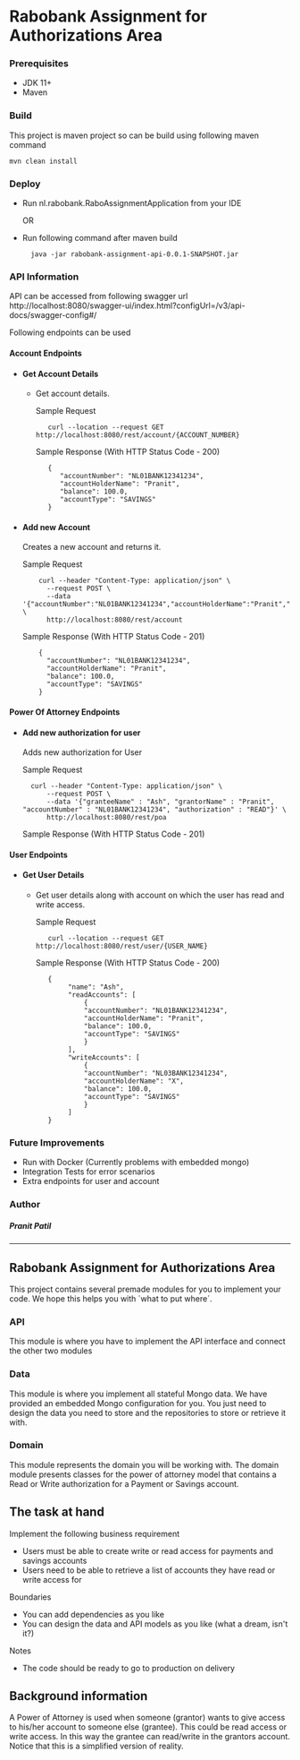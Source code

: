 # Rabobank Assignment for Authorizations Area

### **Prerequisites**
- JDK 11+
- Maven


### **Build**
This project is maven project so can be build using following maven command

    mvn clean install

### **Deploy**
- Run nl.rabobank.RaboAssignmentApplication from your IDE
 
  OR

- Run following command after maven build

        java -jar rabobank-assignment-api-0.0.1-SNAPSHOT.jar

### **API Information**
API can be accessed from following swagger url
http://localhost:8080/swagger-ui/index.html?configUrl=/v3/api-docs/swagger-config#/

Following endpoints can be used

####    Account Endpoints
- ####  Get Account Details
    - Get account details.

      Sample Request

             curl --location --request GET http://localhost:8080/rest/account/{ACCOUNT_NUMBER} 

      Sample Response (With HTTP Status Code - 200)

             {
                "accountNumber": "NL01BANK12341234",
                "accountHolderName": "Pranit",
                "balance": 100.0,
                "accountType": "SAVINGS"
             }
    

- #### Add new Account
  Creates a new account and returns it.

  Sample Request

          curl --header "Content-Type: application/json" \
            --request POST \
            --data '{"accountNumber":"NL01BANK12341234","accountHolderName":"Pranit","balance":100.0,"accountType":"SAVINGS"}' \
            http://localhost:8080/rest/account

  Sample Response (With HTTP Status Code - 201)

          {
            "accountNumber": "NL01BANK12341234",
            "accountHolderName": "Pranit",
            "balance": 100.0,
            "accountType": "SAVINGS"
          }

####    Power Of Attorney Endpoints
- ####  Add new authorization for user
  Adds new authorization for User

  Sample Request

        curl --header "Content-Type: application/json" \
            --request POST \
            --data '{"granteeName" : "Ash", "grantorName" : "Pranit", "accountNumber" : "NL01BANK12341234", "authorization" : "READ"}' \
            http://localhost:8080/rest/poa

  Sample Response (With HTTP Status Code - 201)


####    User Endpoints
- ####  Get User Details
    - Get user details along with account on which the user has read and write access.

      Sample Request

             curl --location --request GET http://localhost:8080/rest/user/{USER_NAME} 

      Sample Response (With HTTP Status Code - 200)

             {
                  "name": "Ash",
                  "readAccounts": [
                      {
                      "accountNumber": "NL01BANK12341234",
                      "accountHolderName": "Pranit",
                      "balance": 100.0,
                      "accountType": "SAVINGS"
                      }
                  ],
                  "writeAccounts": [
                      {
                      "accountNumber": "NL03BANK12341234",
                      "accountHolderName": "X",
                      "balance": 100.0,
                      "accountType": "SAVINGS"
                      }
                  ]
             }
    


### **Future Improvements**

- Run with Docker (Currently problems with embedded mongo)
- Integration Tests for error scenarios
- Extra endpoints for user and account


### **Author**
##### **Pranit Patil**


---------------------------------------------------------------------------------

## Rabobank Assignment for Authorizations Area

This project contains several premade modules for you to implement your code. We hope this helps you with ´what to put
where´.

### API

This module is where you have to implement the API interface and connect the other two modules

### Data

This module is where you implement all stateful Mongo data. We have provided an embedded Mongo configuration for you.
You just need to design the data you need to store and the repositories to store or retrieve it with.

### Domain

This module represents the domain you will be working with. The domain module presents classes for the power of attorney
model that contains a Read or Write authorization for a Payment or Savings account.

## The task at hand

Implement the following business requirement

- Users must be able to create write or read access for payments and savings accounts
- Users need to be able to retrieve a list of accounts they have read or write access for

Boundaries

- You can add dependencies as you like
- You can design the data and API models as you like (what a dream, isn't it?)

Notes

- The code should be ready to go to production on delivery

## Background information

A Power of Attorney is used when someone (grantor) wants to give access to his/her account to someone else (grantee). This
could be read access or write access. In this way the grantee can read/write in the grantors account.
Notice that this is a simplified version of reality.
